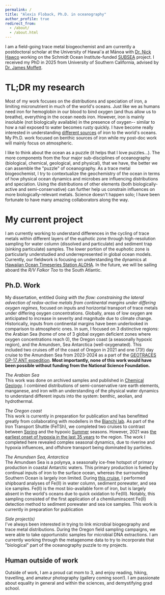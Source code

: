 ```yaml
---
permalink: /
title: "Alexis Floback, Ph.D. in oceanography"
author_profile: true
redirect_from: 
  - /about/
  - /about.html
---
```


I am a field-going trace metal biogeochemist and am currently a postdoctoral scholar at the University of Hawai'a at Mānoa with [Dr. Nick Hawco](https://www.hawcolab.org/) working on the Schmidt Ocean Institute-funded [SUBSEA](https://flbs.umt.edu/apps/subsea/) project. I received my PhD in 2025 from University of Southern California, advised by [Dr. James Moffett](https://dornsife.usc.edu/profile/james-moffett/). 

TL;DR my research
======
Most of my work focuses on the distributions and speciation of iron, a limiting micronutrient in much of the world's oceans. Just like we as humans need iron for hemoglobin in our blood to bind oxygen (and thus allow us to breathe), everything in the ocean needs iron. However, iron is mainly insoluble (not biologically available) in the presence of oxygen-- similar to how a nail exposed to water becomes rusty quickly. I have become really interested in understanding [different sources](https://www.jstor.org/stable/27309820?seq=6) of iron to the world's oceans. My Ph.D. work focused on benthic sources of iron while my post-doc work will mainly focus on atmospheric.

I like to think about the ocean as a puzzle (it helps that I love puzzles...). The more components from the four major sub-disciplines of oceanography (biological, chemical, geological, and physical), that we have, the better we can assemble the "puzzle" of oceanography. As a trace metal biogeochemist, I try to contextualize the geochemistry of the ocean in terms of how physical ocean dynamics and microbes are influencing distributions and speciation. Using the distributions of other elements (both biologically-active and semi-conservative) can further help us constrain influences on more biologically-relevant metals. Science doesn't happen solo; I have been fortunate to have many amazing collaborators along the way.

My current project
======
I am currently working to understand differences in the cycling of trace metals within different layers of the euphotic zone through high-resolution sampling for water column (dissolved and particulate) and sediment trap (sinking particulate) samples. The lower portion of the euphotic zone is particularly understudied and underrepresented in global ocean models. Currently, our fieldwork is focusing on understanding the dynamics at [Hawaiian Ocean Timeseries Station ALOHA](aloha.manoa.hawaii.edu). In the future, we will be sailing aboard the _R/V Falkor Too_ to the South Atlantic.

Ph.D. Work
------
My dissertation, entitled _Going with the flow: constraining the lateral advection of redox-active metals from continental margins under differing oxygen regimes_, focused on inputs and horizontal transport of trace metals under differing oxygen concentrations. Globally, areas of low oxygen are anticipated to increase in severity and magnitude due to climate change. Historically, inputs from continental margins have been underlooked in comparison to atmospheric ones. In sum, I focused on 3 distinctive regions: the Arabian Sea (home of one of 3 global oxygen deficient zones where oxygen concentrations reach 0), the Oregon coast (a seasonally hypoxic region), and the Amundsen, Sea Antarctica (well-oxygenated). This included two cruises off of the coast of Oregon in 2021 and one (73!) day cruise to the Amundsen Sea from 2023-2024 as a part of the [GEOTRACES GP-17 ANT expedition](https://usgeotraces.ldeo.columbia.edu/content/gp17-ant). **Most importantly, none of this work would have been possible without funding from the National Science Foundation.**

_The Arabian Sea_\
This work was done on archived samples and published in [Chemical Geology](https://www.sciencedirect.com/science/article/abs/pii/S0009254121001583). I combined distributions of semi-conservative rare earth elements, manganese, and iron with an understanding of the physical water dynamics to understand different inputs into the system: benthic, aeolian, and hydrothermal.

_The Oregon coast_\
This work is currently in preparation for publication and has benefitted greatly from collaborating with modellers in the [Bianchi lab](https://atmos.ucla.edu/author/dbianchi/). As part of the Iron Transport Shuttle (FeTSh), we completed two cruises to contrast between [Spring](https://youtu.be/FwQChAHqwoA?si=BqNGJFx4EkPmr2q9) and the hypoxic [Summer](https://youtu.be/7AXQc0obmNQ?si=YWAfHpH2vQ5mxIp6) seasons. However, 2021 was [the earliest onset of hypoxia in the last 35 years](https://www.fisheries.noaa.gov/feature-story/low-oxygen-waters-washington-oregon-coasts-risk-becoming-large-dead-zones) to the region. The work I completed here revealed complex seasonal dynamics, due to riverine and hypoxia influences, and offshore transport being dominated by particles. 

_The Amundsen Sea, Antarctica_\
The Amundsen Sea is a polynya, a seasonally ice-free hotspot of primary production in coastal Antarctic waters. This primary production is fueled by continual inputs of iron to the surface ocean, whereas the surrounding Southern Ocean is largely iron limited. During [this cruise](https://youtu.be/qi_LKUfZz4U?si=iCn6nkgn9wKJHQES), I performed shipboard analyses of Fe(II) in water column, sediment porewater, and sea ice samples. Fe(II) is the most bio-available form of iron, but is largely absent in the world's oceans due to quick oxidation to Fe(III). Notably, this sampling consisted of the first application of a chemiluminscent Fe(II) detection method to sediment porewater and sea ice samples. This work is currently in preparation for publication

_Side project(s)_\
I've always been interested in trying to link microbial biogeography and trace metal distributions. During the Oregon field sampling campaigns, we were able to take opportunistic samples for microbial DNA extractions. I am currently working through the metagenome data to try to incorporate that "biological" part of the oceanography puzzle to my projects.

Human outside of work
------
Outside of work, I am a proud cat mom to 3, and enjoy reading, hiking, travelling, and amateur photography (gallery coming soon!). I am passionate about equality in general and within the sciences, and demystifying grad school. 
